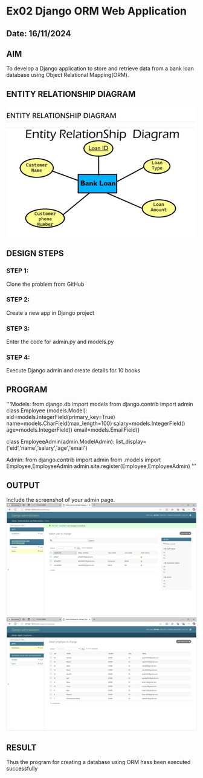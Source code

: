 # Ex02 Django ORM Web Application
## Date: 16/11/2024

## AIM
To develop a Django application to store and retrieve data from a bank loan database using Object Relational Mapping(ORM).

## ENTITY RELATIONSHIP DIAGRAM
![alt text](image.png)


## DESIGN STEPS

### STEP 1:
Clone the problem from GitHub

### STEP 2:
Create a new app in Django project

### STEP 3:
Enter the code for admin.py and models.py

### STEP 4:
Execute Django admin and create details for 10 books

## PROGRAM
'''Models:
from django.db import models
from django.contrib import admin
class Employee (models.Model):
    eid=models.IntegerField(primary_key=True)
    name=models.CharField(max_length=100)
    salary=models.IntegerField()
    age=models.IntegerField()
    email=models.EmailField()
 
class EmployeeAdmin(admin.ModelAdmin):
    list_display=('eid','name','salary','age','email')

Admin:
from django.contrib import admin
from .models import Employee,EmployeeAdmin
admin.site.register(Employee,EmployeeAdmin)
'''
## OUTPUT

Include the screenshot of your admin page.
![alt text](<Screenshot 2024-11-16 144556.png>)
![alt text](<Screenshot 2024-11-16 144611.png>)


## RESULT
Thus the program for creating a database using ORM hass been executed successfully

